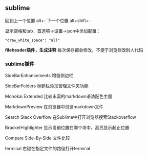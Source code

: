 ## sublime

回到上一个位置
alt+-
下一个位置
alt+shift+-

显示空格和tab，首选项->设置->json中添加配置：

    "draw_white_space": "all"

**fileheader插件，生成注释** 每次保存都会修改，不便于浏览修改别人代码

### sublime插件

SideBarEnhancements 增强侧边栏

SideBarFolders 标题栏添加管理文件夹功能

Monokai Extended 比较丰富的markdown语法配色主题

MarkdownPreview 在浏览器中浏览markdown文件

Search Stack Overflow 在Sublime中打开浏览器搜索Stackoverflow

BracketHighlighter 显示当前位置在哪个块中，高亮显示起止位置

Compare Side-By-Side 文件比较

terminal 右键在指定文件的路径打开terminal